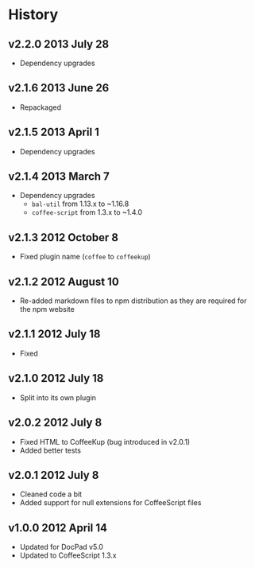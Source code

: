 # History

## v2.2.0 2013 July 28
- Dependency upgrades

## v2.1.6 2013 June 26
- Repackaged

## v2.1.5 2013 April 1
- Dependency upgrades

## v2.1.4 2013 March 7
- Dependency upgrades
	-  `bal-util` from 1.13.x to ~1.16.8
	-  `coffee-script` from 1.3.x to ~1.4.0

## v2.1.3 2012 October 8
- Fixed plugin name (`coffee` to `coffeekup`)

## v2.1.2 2012 August 10
- Re-added markdown files to npm distribution as they are required for the npm website

## v2.1.1 2012 July 18
- Fixed

## v2.1.0 2012 July 18
- Split into its own plugin

## v2.0.2 2012 July 8
- Fixed HTML to CoffeeKup (bug introduced in v2.0.1)
- Added better tests

## v2.0.1 2012 July 8
- Cleaned code a bit
- Added support for null extensions for CoffeeScript files

## v1.0.0 2012 April 14
- Updated for DocPad v5.0
- Updated to CoffeeScript 1.3.x

